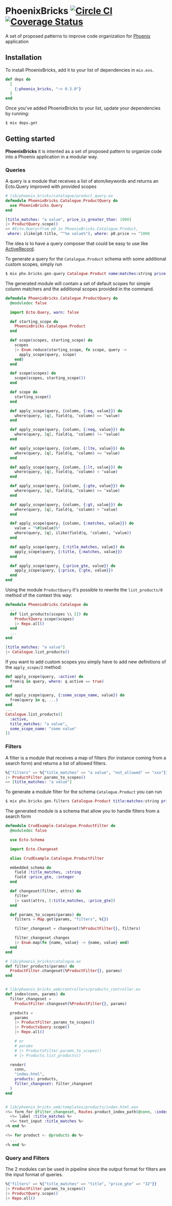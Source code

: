 # PhoenixBricks [![Circle CI](https://circleci.com/gh/davidlibrera/phoenix_bricks/tree/master.svg?style=svg)](https://circleci.com/gh/davidlibrera/phoenix_bricks/tree/master) [![Coverage Status](https://coveralls.io/repos/github/davidlibrera/phoenix_bricks/badge.png?branch=master)](https://coveralls.io/github/davidlibrera/phoenix_bricks?branch=master)
A set of proposed patterns to improve code organization for [Phoenix](https://phoenixframework.org) application

## Installation

To install PhoenixBricks, add it to your list of dependencies in `mix.exs`.

```elixir
def deps do
  [
    {:phoenix_bricks, "~> 0.3.0"}
  ]
end
```

Once you've added PhoenixBricks to your list, update your dependencies by running:

```bash
$ mix deps.get
```

## Getting started
**PhoenixBricks** it is intented as a set of proposed pattern to organize code into a Phoenix application in a modular way.

### Queries
A query is a module that receives a list of atom/keywords and returns an Ecto.Query improved with provided scopes

```elixir
# lib/phoenix_bricks/catalogue/product_query.ex
defmodule PhoenixBricks.Catalogue.ProductQuery do
  use PhoenixBricks.Query
end

[title_matches: "a value", price_is_greater_than: 1000]
|> ProductQuery.scope()
=> #Ecto.Query<from p0 in PhoenixBricks.Catalogue.Product,
 where: ilike(p0.title, ^"%a value%"), where: p0.price >= ^1000
```

The idea is to have a query composer that could be easy to use like [ActiveRecord](https://github.com/rails/rails/tree/main/activerecord).


To generate a query for the `Catalogue.Product` schema with some additional custom scopes, simply run
```elixir
$ mix phx.bricks.gen.query Catalogue.Product name:matches:string price:lte:integer
```

The generated module will contain a set of default scopes for simple column matchers and the additional scopes provided in the command.

```elixir
defmodule PhoenixBricks.Catalogue.ProductQuery do
  @moduledoc false

  import Ecto.Query, warn: false

  def starting_scope do
    PhoenixBricks.Catalogue.Product
  end

  def scope(scopes, starting_scope) do
    scopes
    |> Enum.reduce(starting_scope, fn scope, query ->
      apply_scope(query, scope)
    end)
  end

  def scope(scopes) do
    scope(scopes, starting_scope())
  end

  def scope do
    starting_scope()
  end

  def apply_scope(query, {column, {:eq, value}}) do
    where(query, [q], field(q, ^column) == ^value)
  end

  def apply_scope(query, {column, {:neq, value}}) do
    where(query, [q], field(q, ^column) != ^value)
  end

  def apply_scope(query, {column, {:lte, value}}) do
    where(query, [q], field(q, ^column) <= ^value)
  end

  def apply_scope(query, {column, {:lt, value}}) do
    where(query, [q], field(q, ^column) < ^value)
  end

  def apply_scope(query, {column, {:gte, value}}) do
    where(query, [q], field(q, ^column) >= ^value)
  end

  def apply_scope(query, {column, {:gt, value}}) do
    where(query, [q], field(q, ^column) > ^value)
  end

  def apply_scope(query, {column, {:matches, value}}) do
    value = "%#{value}%"
    where(query, [q], ilike(field(q, ^column), ^value))
  end

  def apply_scope(query, {:title_matches, value}) do
    apply_scope(query, {:title, {:matches, value}})
  end

  def apply_scope(query, {:price_gte, value}) do
    apply_scope(query, {:price, {:gte, value}})
  end
end
```

Using the module `ProductQuery` it's possible to rewrite the `list_products/0` method of the context this way:
```elixir
defmodule PhoenixBricks.Catalogue do
  ...
  def list_products(scopes \\ []) do
    ProductQuery.scope(scopes)
    |> Repo.all()
  end
  ...
end

[title_matches: "a value"]
|> Catalogue.list_products()
```

If you want to add custom scopes you simply have to add new definitions of the `apply_scope/2` method:
```elixir
def apply_scope(query, :active) do
  from(q in query, where: q.active == true)
end

def apply_scope(query, {:some_scope_name, value}) do
  from(query in q, ...)
end
...
Catalogue.list_products([
  :active,
  title_matches: "a value",
  some_scope_name: "some value"
])
```

### Filters
A filter is a module that receives a map of filters (for instance coming from a search form) and returns a list of allowed filters.

```elixir
%{"filters" => %{"title_matches" => "a value", "not_allowed" => "xxx"}}
|> ProductFilter.params_to_scopes()
=> [title_matches: "a value"]
```

To generate a module filter for the schema `Catalogue.Product` you can run
```elixir
$ mix phx.bricks.gen.filters Catalogue.Product title:matches:string price:gte:integer
```

The generated module is a schema that allow you to handle filters from a search form
```elixir
defmodule CrudExample.Catalogue.ProductFilter do
  @moduledoc false

  use Ecto.Schema

  import Ecto.Changeset

  alias CrudExample.Catalogue.ProductFilter

  embedded_schema do
    field :title_matches, :string
    field :price_gte, :integer
  end

  def changeset(filter, attrs) do
    filter
    |> cast(attrs, [:title_matches, :price_gte])
  end

  def params_to_scopes(params) do
    filters = Map.get(params, "filters", %{})

    filter_changeset = changeset(%ProductFilter{}, filters)

    filter_changeset.changes
    |> Enum.map(fn {name, value} -> {name, value} end)
  end
end
```

```elixir
# lib/phoenix_bricks/catalogue.ex
def filter_products(params) do
  ProductFilter.changeset(%ProductFilter{}, params)
end


# lib/phoenix_bricks_web/controllers/products_controller.ex
def index(conn, params) do
  filter_changeset =
    ProductFilter.changeset(%ProductFilter{}, params)

  products =
    params
    |> ProductFilter.params_to_scopes()
    |> ProductsQuery.scope()
    |> Repo.all()

    # or
    # params
    # |> ProductsFilter.params_to_scopes()
    # |> Products.list_products()

  render(
    conn,
    "index.html",
    products: products,
    filter_changeset: filter_changeset
  )
end


# lib/phoenix_bricks_web/templates/products/index.html.eex
<%= form_for @filter_changeset, Routes.product_index_path(@conn, :index) method: :get do %>
  <%= label :title_matches %>
  <%= text_input :title_matches %>
<% end %>

<%= for product <- @products do %>
  ...
<% end %>
```

### Query and Filters
The 2 modules can be used in pipeline since the output format for filters are the input format of queries.

```elixir
%{"filters" => %{"title_matches" => "title", "price_gte" => "32"}}
|> ProductFilter.params_to_scopes()
|> ProductQuery.scope()
|> Repo.all()
```
